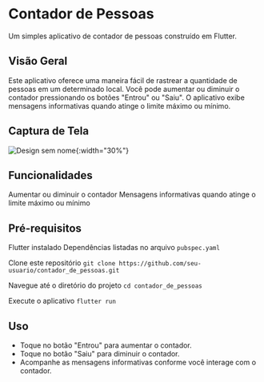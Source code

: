 # Contador de Pessoas

Um simples aplicativo de contador de pessoas construído em Flutter.

## Visão Geral

Este aplicativo oferece uma maneira fácil de rastrear a quantidade de pessoas em um determinado local. Você pode aumentar ou diminuir o contador pressionando os botões "Entrou" ou "Saiu". O aplicativo exibe mensagens informativas quando atinge o limite máximo ou mínimo.

## Captura de Tela


![Design sem nome]([https://raw.githubusercontent.com/HeryckPeres/Contador-de-Pessoas/main/assets/54678836/d1b312e3-369a-4627-878d-7b461678c8a4](https://github.com/HeryckPeres/Contador-de-Pessoas/assets/54678836/6c6d04ab-f205-49a2-8bc3-0880509d1d1f)){:width="30%"}



## Funcionalidades

Aumentar ou diminuir o contador
Mensagens informativas quando atinge o limite máximo ou mínimo

## Pré-requisitos

Flutter instalado
Dependências listadas no arquivo `pubspec.yaml`

Clone este repositório
`git clone https://github.com/seu-usuario/contador_de_pessoas.git`

Navegue até o diretório do projeto
`cd contador_de_pessoas`

Execute o aplicativo
`flutter run`

## Uso
- Toque no botão "Entrou" para aumentar o contador.
- Toque no botão "Saiu" para diminuir o contador.
- Acompanhe as mensagens informativas conforme você interage com o contador.




